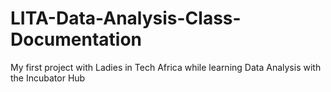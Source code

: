 # LITA-Data-Analysis-Class-Documentation
My first project with Ladies in Tech Africa while learning Data Analysis with the Incubator Hub
